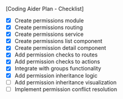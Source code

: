 [Coding Aider Plan - Checklist]

- [x] Create permissions module
- [x] Create permissions routing
- [x] Create permissions service
- [x] Create permissions list component
- [x] Create permission detail component
- [x] Add permission checks to routes
- [x] Add permission checks to actions
- [x] Integrate with groups functionality
- [x] Add permission inheritance logic
- [ ] Add permission inheritance visualization
- [ ] Implement permission conflict resolution
